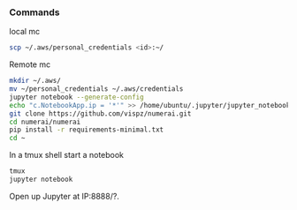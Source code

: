 ### Commands
local mc
``` bash
scp ~/.aws/personal_credentials <id>:~/
```
Remote mc
``` bash
mkdir ~/.aws/ 
mv ~/personal_credentials ~/.aws/credentials 
jupyter notebook --generate-config
echo "c.NotebookApp.ip = '*'" >> /home/ubuntu/.jupyter/jupyter_notebook_config.py
git clone https://github.com/vispz/numerai.git
cd numerai/numerai 
pip install -r requirements-minimal.txt
cd ~
```

In a tmux shell start a notebook
``` bash
tmux
jupyter notebook
```
Open up Jupyter at IP:8888/?<token>.

